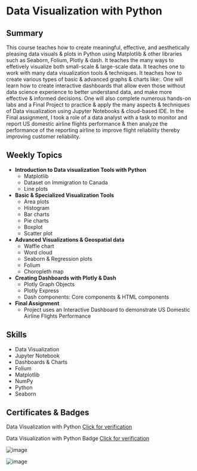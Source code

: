 # Data Visualization with Python

## Summary
This course teaches how to create meaningful, effective, and aesthetically pleasing data visuals & plots in Python using Matplotlib & other libraries such as Seaborn, Folium, Plotly & dash. It teaches the many ways to effetively visualize both small-scale & large-scale data. It teaches one to work with many data visualization tools & techniques. It teaches how to create various types of basic & advanced graphs & charts like:. One will learn how to create interactive dashboards that allow even those without data science experience to better understand data, and make more effective & informed decisions. One will also complete numerous hands-on labs and a Final Project to practice & apply the many aspects & techniques of Data visualization using Jupyter Notebooks & cloud-based IDE. In the Final assignment, I took a role of a data analyst with a task to monitor and report US domestic airline flights performance & then analyze the performance of the reporting airline to improve flight reliability thereby improving customer reliability.

## Weekly Topics

* **Introduction to Data visualization Tools with Python**
  * Matplotlib
  * Dataset on Immigration to Canada
  * Line plots
* **Basic & Specialized Visualization Tools**
  * Area plots
  * Histogram
  * Bar charts
  * Pie charts
  * Boxplot
  * Scatter plot
* **Advanced Visualizations & Geospatial data**
  * Waffle chart
  * Word cloud
  * Seaborn & Regression plots
  * Folium
  * Choropleth map
* **Creating Dashboards with Plotly & Dash**
  * Plotly Graph Objects
  * Plotly Express
  * Dash components: Core components & HTML components
* **Final Assignment**
  * Project uses an Interactive Dashboard to demonstrate US Domestic Airline Flights Performance
  
## Skills

* Data Visualization
* Jupyter Notebook
* Dashboards & Charts
* Folium
* Matplotlib
* NumPy
* Python
* Seaborn
  
## Certificates & Badges

Data Visualization with Python [Click for verification](https://coursera.org/verify/L7VM2BTLYHGU)<br>

Data Visualization with Python Badge [Click for verification](https://www.credly.com/badges/f62d27e6-fe2c-4a01-b34c-40941e6711ab/public_url)<br>

![image](https://github.com/user-attachments/assets/1cd2e9c4-0cab-4368-bdb7-b0f750ef101c)

![image](https://github.com/user-attachments/assets/22ab8264-bd91-488a-9569-76588ed08ca0)


